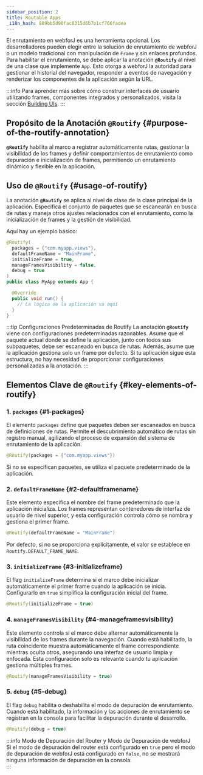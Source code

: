 ```yaml
---
sidebar_position: 2
title: Routable Apps
_i18n_hash: 889bb5d90fac8315d6b7b1cf766fadea
---
```

El enrutamiento en webforJ es una herramienta opcional. Los desarrolladores pueden elegir entre la solución de enrutamiento de webforJ o un modelo tradicional con manipulación de `Frame` y sin enlaces profundos. Para habilitar el enrutamiento, se debe aplicar la anotación **`@Routify`** al nivel de una clase que implemente `App`. Esto otorga a webforJ la autoridad para gestionar el historial del navegador, responder a eventos de navegación y renderizar los componentes de la aplicación según la URL.

:::info
Para aprender más sobre cómo construir interfaces de usuario utilizando frames, componentes integrados y personalizados, visita la sección [Building UIs](../building-ui/basics).
:::

## Propósito de la Anotación `@Routify` {#purpose-of-the-routify-annotation}

**`@Routify`** habilita al marco a registrar automáticamente rutas, gestionar la visibilidad de los frames y definir comportamientos de enrutamiento como depuración e inicialización de frames, permitiendo un enrutamiento dinámico y flexible en la aplicación.

## Uso de `@Routify` {#usage-of-routify}

La anotación **`@Routify`** se aplica al nivel de clase de la clase principal de la aplicación. Especifica el conjunto de paquetes que se escanearán en busca de rutas y maneja otros ajustes relacionados con el enrutamiento, como la inicialización de frames y la gestión de visibilidad.

Aquí hay un ejemplo básico:

```java
@Routify(
  packages = {"com.myapp.views"},
  defaultFrameName = "MainFrame",
  initializeFrame = true,
  manageFramesVisibility = false,
  debug = true
)
public class MyApp extends App {

  @Override
  public void run() {
    // La lógica de la aplicación va aquí
  }
}
```

:::tip Configuraciones Predeterminadas de Routify
La anotación **`@Routify`** viene con configuraciones predeterminadas razonables. Asume que el paquete actual donde se define la aplicación, junto con todos sus subpaquetes, debe ser escaneado en busca de rutas. Además, asume que la aplicación gestiona solo un frame por defecto. Si tu aplicación sigue esta estructura, no hay necesidad de proporcionar configuraciones personalizadas a la anotación.
:::

## Elementos Clave de `@Routify` {#key-elements-of-routify}

### 1. **`packages`** {#1-packages}

El elemento `packages` define qué paquetes deben ser escaneados en busca de definiciones de rutas. Permite el descubrimiento automático de rutas sin registro manual, agilizando el proceso de expansión del sistema de enrutamiento de la aplicación.

```java
@Routify(packages = {"com.myapp.views"})
```

Si no se especifican paquetes, se utiliza el paquete predeterminado de la aplicación.

### 2. **`defaultFrameName`** {#2-defaultframename}

Este elemento especifica el nombre del frame predeterminado que la aplicación inicializa. Los frames representan contenedores de interfaz de usuario de nivel superior, y esta configuración controla cómo se nombra y gestiona el primer frame.

```java
@Routify(defaultFrameName = "MainFrame")
```

Por defecto, si no se proporciona explícitamente, el valor se establece en `Routify.DEFAULT_FRAME_NAME`.

### 3. **`initializeFrame`** {#3-initializeframe}

El flag `initializeFrame` determina si el marco debe inicializar automáticamente el primer frame cuando la aplicación se inicia. Configurarlo en `true` simplifica la configuración inicial del frame.

```java
@Routify(initializeFrame = true)
```

### 4. **`manageFramesVisibility`** {#4-manageframesvisibility}

Este elemento controla si el marco debe alternar automáticamente la visibilidad de los frames durante la navegación. Cuando está habilitado, la ruta coincidente muestra automáticamente el frame correspondiente mientras oculta otros, asegurando una interfaz de usuario limpia y enfocada. Esta configuración solo es relevante cuando tu aplicación gestiona múltiples frames.

```java
@Routify(manageFramesVisibility = true)
```

### 5. **`debug`** {#5-debug}

El flag `debug` habilita o deshabilita el modo de depuración de enrutamiento. Cuando está habilitado, la información y las acciones de enrutamiento se registran en la consola para facilitar la depuración durante el desarrollo. 

```java
@Routify(debug = true)
```

:::info Modo de Depuración del Router y Modo de Depuración de webforJ  
Si el modo de depuración del router está configurado en `true` pero el modo de depuración de webforJ está configurado en `false`, no se mostrará ninguna información de depuración en la consola.  
:::
